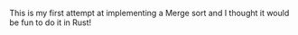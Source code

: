 This is my first attempt at implementing a Merge sort and I thought it would be fun
to do it in Rust!
